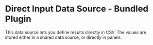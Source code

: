 # Direct Input Data Source -  Bundled Plugin

This data source lets you define results directly in CSV.  The values are stored either in a shared data source, or directly in panels.
